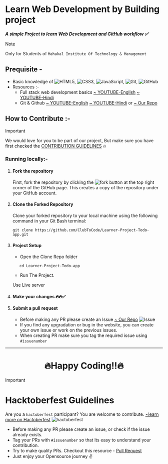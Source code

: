 # Learn Web Development by Building project
_**A simple Project to learn Web Development and GitHub workflow ✅**_
> [!NOTE]
> Only for Students of `Mahakal Institute Of Technology & Management`

## Prequisite -
  - Basic knowledge of ![HTML5](https://img.shields.io/badge/html5-%23E34F26.svg?style=for-the-badge&logo=html5&logoColor=white), ![CSS3](https://img.shields.io/badge/css3-%231572B6.svg?style=for-the-badge&logo=css3&logoColor=white), ![JavaScript](https://img.shields.io/badge/javascript-%23323330.svg?style=for-the-badge&logo=javascript&logoColor=%23F7DF1E), ![Git](https://img.shields.io/badge/git-%23F05033.svg?style=for-the-badge&logo=git&logoColor=white), ![GitHub](https://img.shields.io/badge/github-%23121011.svg?style=for-the-badge&logo=github&logoColor=white)
  - Resources :-
    - Full stack web development basics [~ YOUTUBE-English](https://youtu.be/nu_pCVPKzTk?si=zhF_-Qx_EgXR2h5a) [~ YOUTUBE-Hindi](https://youtube.com/playlist?list=PLu71SKxNbfoC4nsN2NTFEHPCyvm_CnbDq&si=neOIkkGZSpPM_T4Y)
    - Git & Github [~ YOUTUBE-English](https://youtu.be/apGV9Kg7ics?si=giN676pRFocmUjhG) [~ YOUTUBE-Hindi](https://youtu.be/uj4fy4kpaOA?si=OTM87y8CCFG6smBy) or [~ Our Repo](https://github.com/ClubToCode/Open-Source-Resources)

## How to Contribute :-

> [!IMPORTANT]
> We would love for you to be part of our project, But make sure you have first checked the [CONTRIBUTION GUIDELINES](Learner-Project-Todo-app/blob/main/CONTRIBUTING.md) 🔥

### Running locally:-
1. #### Fork the repository

    First, fork the repository by clicking the ![fork](https://github.com/ojasaklechayt/Reslink-Dashboard/assets/92150685/5122e73d-65ed-498f-ba92-cfcdcb0e9b35)
 button at the top right corner of the GitHub page. This creates a copy of the repository under your GitHub account.

1. #### Clone the Forked Repository

    Clone your forked repository to your local machine using the following command in your Git Bash terminal:

    ```
    git clone https://github.com/ClubToCode/Learner-Project-Todo-app.git
    ```

1. #### Project Setup

    -   Open the Clone Repo folder
    
    ```
       cd Learner-Project-Todo-app
    ```
    
    -   Run The Project.
    
    Use Live server

1.  #### Make your changes 🔥🔥✅
1.  #### Submit a pull request
    -   Before making any PR please create an Issue [~ Our Repo](https://github.com/ClubToCode/Learner-Project-Todo-app/issues)  ![Issue](https://github.com/ojasaklechayt/Reslink-Dashboard/assets/92150685/fef9d2f0-d85d-4ad6-a4fd-1136157330a5) 
    -   If you find any upgradation or bug in the website, you can create your own issue or work on the previous issues.
    -   When creating PR make sure you tag the required issue using `#issuenumber`

<hr>
<div align='center'>
  
 # 🔥Happy Coding!!🔥
 
</div>

> [!IMPORTANT]
> # Hacktoberfest Guidelines
>  Are you a `hactoberfest` participant? You are welcome to contribute. [~learn more on Hactoberfest](https://hacktoberfest.com/) ![hactoberfest](https://github.com/ojasaklechayt/Reslink-Dashboard/assets/92150685/41e3634c-52b7-42bf-b4d5-876fc93c43ad)
> - Before making any PR please create an issue, or check if the issue already exists.
> - Tag your PRs with `#issuenumber` so that Its easy to understand your contribution.
> - Try to make quality PRs. Checkout this resource - [Pull Request](https://www.pullrequest.com/blog/writing-a-great-pull-request-description/)
> - Just enjoy your Opensource journey ✌️
